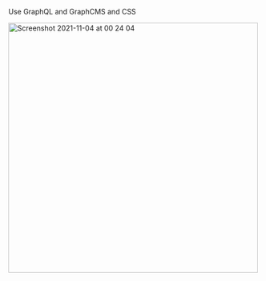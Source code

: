 Use GraphQL and GraphCMS and CSS

<img width="498" alt="Screenshot 2021-11-04 at 00 24 04" src="https://user-images.githubusercontent.com/53528392/140232485-5c10a93d-a10f-4f5c-b969-bd4134493424.png">
